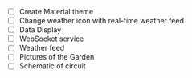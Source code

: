 - [ ] Create Material theme
- [ ] Change weather icon with real-time weather feed
- [ ] Data Display
- [ ] WebSocket service
- [ ] Weather feed
- [ ] Pictures of the Garden
- [ ] Schematic of circuit
